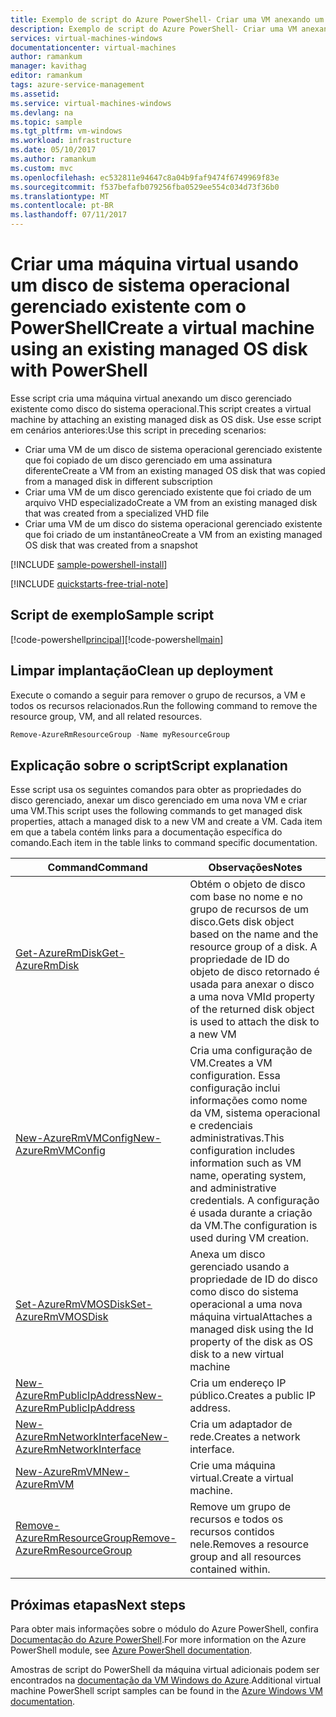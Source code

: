 ```yaml
---
title: Exemplo de script do Azure PowerShell- Criar uma VM anexando um disco gerenciado como disco do sistema operacional | Microsoft Docs
description: Exemplo de script do Azure PowerShell- Criar uma VM anexando um disco gerenciado como disco do sistema operacional
services: virtual-machines-windows
documentationcenter: virtual-machines
author: ramankum
manager: kavithag
editor: ramankum
tags: azure-service-management
ms.assetid: 
ms.service: virtual-machines-windows
ms.devlang: na
ms.topic: sample
ms.tgt_pltfrm: vm-windows
ms.workload: infrastructure
ms.date: 05/10/2017
ms.author: ramankum
ms.custom: mvc
ms.openlocfilehash: ec532811e94647c8a04b9faf9474f6749969f83e
ms.sourcegitcommit: f537befafb079256fba0529ee554c034d73f36b0
ms.translationtype: MT
ms.contentlocale: pt-BR
ms.lasthandoff: 07/11/2017
---
```

# <a name="create-a-virtual-machine-using-an-existing-managed-os-disk-with-powershell"></a><span data-ttu-id="a69a0-103">Criar uma máquina virtual usando um disco de sistema operacional gerenciado existente com o PowerShell</span><span class="sxs-lookup"><span data-stu-id="a69a0-103">Create a virtual machine using an existing managed OS disk with PowerShell</span></span>

<span data-ttu-id="a69a0-104">Esse script cria uma máquina virtual anexando um disco gerenciado existente como disco do sistema operacional.</span><span class="sxs-lookup"><span data-stu-id="a69a0-104">This script creates a virtual machine by attaching an existing managed disk as OS disk.</span></span> <span data-ttu-id="a69a0-105">Use esse script em cenários anteriores:</span><span class="sxs-lookup"><span data-stu-id="a69a0-105">Use this script in preceding scenarios:</span></span>
* <span data-ttu-id="a69a0-106">Criar uma VM de um disco de sistema operacional gerenciado existente que foi copiado de um disco gerenciado em uma assinatura diferente</span><span class="sxs-lookup"><span data-stu-id="a69a0-106">Create a VM from an existing managed OS disk that was copied from a managed disk in different subscription</span></span>
* <span data-ttu-id="a69a0-107">Criar uma VM de um disco gerenciado existente que foi criado de um arquivo VHD especializado</span><span class="sxs-lookup"><span data-stu-id="a69a0-107">Create a VM from an existing managed disk that was created from a specialized VHD file</span></span> 
* <span data-ttu-id="a69a0-108">Criar uma VM de um disco do sistema operacional gerenciado existente que foi criado de um instantâneo</span><span class="sxs-lookup"><span data-stu-id="a69a0-108">Create a VM from an existing managed OS disk that was created from a snapshot</span></span> 

[!INCLUDE [sample-powershell-install](../../../includes/sample-powershell-install-no-ssh.md)]

[!INCLUDE [quickstarts-free-trial-note](../../../includes/quickstarts-free-trial-note.md)]

## <a name="sample-script"></a><span data-ttu-id="a69a0-109">Script de exemplo</span><span class="sxs-lookup"><span data-stu-id="a69a0-109">Sample script</span></span>

<span data-ttu-id="a69a0-110">[!code-powershell[principal](../../../powershell_scripts/virtual-machine/create-vm-from-snapshot/create-vm-from-snapshot.ps1 "Criar VM por meio do instantâneo")]</span><span class="sxs-lookup"><span data-stu-id="a69a0-110">[!code-powershell[main](../../../powershell_scripts/virtual-machine/create-vm-from-snapshot/create-vm-from-snapshot.ps1 "Create VM from snapshot")]</span></span>

## <a name="clean-up-deployment"></a><span data-ttu-id="a69a0-111">Limpar implantação</span><span class="sxs-lookup"><span data-stu-id="a69a0-111">Clean up deployment</span></span> 

<span data-ttu-id="a69a0-112">Execute o comando a seguir para remover o grupo de recursos, a VM e todos os recursos relacionados.</span><span class="sxs-lookup"><span data-stu-id="a69a0-112">Run the following command to remove the resource group, VM, and all related resources.</span></span>

```powershell
Remove-AzureRmResourceGroup -Name myResourceGroup
```

## <a name="script-explanation"></a><span data-ttu-id="a69a0-113">Explicação sobre o script</span><span class="sxs-lookup"><span data-stu-id="a69a0-113">Script explanation</span></span>

<span data-ttu-id="a69a0-114">Esse script usa os seguintes comandos para obter as propriedades do disco gerenciado, anexar um disco gerenciado em uma nova VM e criar uma VM.</span><span class="sxs-lookup"><span data-stu-id="a69a0-114">This script uses the following commands to get managed disk properties, attach a managed disk to a new VM and create a VM.</span></span> <span data-ttu-id="a69a0-115">Cada item em que a tabela contém links para a documentação específica do comando.</span><span class="sxs-lookup"><span data-stu-id="a69a0-115">Each item in the table links to command specific documentation.</span></span>

| <span data-ttu-id="a69a0-116">Command</span><span class="sxs-lookup"><span data-stu-id="a69a0-116">Command</span></span> | <span data-ttu-id="a69a0-117">Observações</span><span class="sxs-lookup"><span data-stu-id="a69a0-117">Notes</span></span> |
|---|---|
| [<span data-ttu-id="a69a0-118">Get-AzureRmDisk</span><span class="sxs-lookup"><span data-stu-id="a69a0-118">Get-AzureRmDisk</span></span>](/powershell/module/azurerm.compute/Get-AzureRmDisk) | <span data-ttu-id="a69a0-119">Obtém o objeto de disco com base no nome e no grupo de recursos de um disco.</span><span class="sxs-lookup"><span data-stu-id="a69a0-119">Gets disk object based on the name and the resource group of a disk.</span></span> <span data-ttu-id="a69a0-120">A propriedade de ID do objeto de disco retornado é usada para anexar o disco a uma nova VM</span><span class="sxs-lookup"><span data-stu-id="a69a0-120">Id property of the returned disk object is used to attach the disk to a new VM</span></span> |
| [<span data-ttu-id="a69a0-121">New-AzureRmVMConfig</span><span class="sxs-lookup"><span data-stu-id="a69a0-121">New-AzureRmVMConfig</span></span>](/powershell/module/azurerm.compute/new-azurermvmconfig) | <span data-ttu-id="a69a0-122">Cria uma configuração de VM.</span><span class="sxs-lookup"><span data-stu-id="a69a0-122">Creates a VM configuration.</span></span> <span data-ttu-id="a69a0-123">Essa configuração inclui informações como nome da VM, sistema operacional e credenciais administrativas.</span><span class="sxs-lookup"><span data-stu-id="a69a0-123">This configuration includes information such as VM name, operating system, and administrative credentials.</span></span> <span data-ttu-id="a69a0-124">A configuração é usada durante a criação da VM.</span><span class="sxs-lookup"><span data-stu-id="a69a0-124">The configuration is used during VM creation.</span></span> |
| [<span data-ttu-id="a69a0-125">Set-AzureRmVMOSDisk</span><span class="sxs-lookup"><span data-stu-id="a69a0-125">Set-AzureRmVMOSDisk</span></span>](/powershell/module/azurerm.compute/set-azurermvmosdisk) | <span data-ttu-id="a69a0-126">Anexa um disco gerenciado usando a propriedade de ID do disco como disco do sistema operacional a uma nova máquina virtual</span><span class="sxs-lookup"><span data-stu-id="a69a0-126">Attaches a managed disk using the Id property of the disk as OS disk to a new virtual machine</span></span> |
| [<span data-ttu-id="a69a0-127">New-AzureRmPublicIpAddress</span><span class="sxs-lookup"><span data-stu-id="a69a0-127">New-AzureRmPublicIpAddress</span></span>](/powershell/module/azurerm.network/new-azurermpublicipaddress) | <span data-ttu-id="a69a0-128">Cria um endereço IP público.</span><span class="sxs-lookup"><span data-stu-id="a69a0-128">Creates a public IP address.</span></span> |
| [<span data-ttu-id="a69a0-129">New-AzureRmNetworkInterface</span><span class="sxs-lookup"><span data-stu-id="a69a0-129">New-AzureRmNetworkInterface</span></span>](/powershell/module/azurerm.network/new-azurermnetworkinterface) | <span data-ttu-id="a69a0-130">Cria um adaptador de rede.</span><span class="sxs-lookup"><span data-stu-id="a69a0-130">Creates a network interface.</span></span> |
| [<span data-ttu-id="a69a0-131">New-AzureRmVM</span><span class="sxs-lookup"><span data-stu-id="a69a0-131">New-AzureRmVM</span></span>](/powershell/module/azurerm.compute/new-azurermvm) | <span data-ttu-id="a69a0-132">Crie uma máquina virtual.</span><span class="sxs-lookup"><span data-stu-id="a69a0-132">Create a virtual machine.</span></span> |
|[<span data-ttu-id="a69a0-133">Remove-AzureRmResourceGroup</span><span class="sxs-lookup"><span data-stu-id="a69a0-133">Remove-AzureRmResourceGroup</span></span>](/powershell/module/azurerm.resources/remove-azurermresourcegroup) | <span data-ttu-id="a69a0-134">Remove um grupo de recursos e todos os recursos contidos nele.</span><span class="sxs-lookup"><span data-stu-id="a69a0-134">Removes a resource group and all resources contained within.</span></span> |

## <a name="next-steps"></a><span data-ttu-id="a69a0-135">Próximas etapas</span><span class="sxs-lookup"><span data-stu-id="a69a0-135">Next steps</span></span>

<span data-ttu-id="a69a0-136">Para obter mais informações sobre o módulo do Azure PowerShell, confira [Documentação do Azure PowerShell](/powershell/azure/overview).</span><span class="sxs-lookup"><span data-stu-id="a69a0-136">For more information on the Azure PowerShell module, see [Azure PowerShell documentation](/powershell/azure/overview).</span></span>

<span data-ttu-id="a69a0-137">Amostras de script do PowerShell da máquina virtual adicionais podem ser encontrados na [documentação da VM Windows do Azure](../windows/powershell-samples.md?toc=%2fazure%2fvirtual-machines%2fwindows%2ftoc.json).</span><span class="sxs-lookup"><span data-stu-id="a69a0-137">Additional virtual machine PowerShell script samples can be found in the [Azure Windows VM documentation](../windows/powershell-samples.md?toc=%2fazure%2fvirtual-machines%2fwindows%2ftoc.json).</span></span>